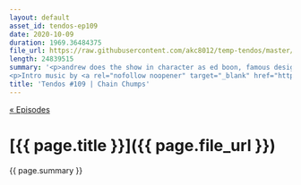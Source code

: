 ```yaml
---
layout: default
asset_id: tendos-ep109
date: 2020-10-09
duration: 1969.36484375
file_url: https://raw.githubusercontent.com/akc8012/temp-tendos/master/tendos-ep109.mp3
length: 24839515
summary: '<p>andrew does the show in character as ed boon, famous designer of mortal kombat</p>
<p>Intro music by <a rel="nofollow noopener" target="_blank" href="https://twitter.com/Mike_Dantuono">DJ mikeymike</a>!</p>'
title: 'Tendos #109 | Chain Chumps'
---
```

[« Episodes](/tendos/episodes)

# [{{ page.title }}]({{ page.file_url }})
{{ page.summary }}
